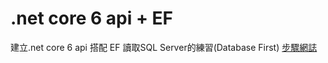 
# .net core 6 api + EF


建立.net core 6 api 搭配 EF 讀取SQL Server的練習(Database First)
[步驟網誌](https://hackmd.io/PwXc8WNSQtemReVVP-PjjA?both)